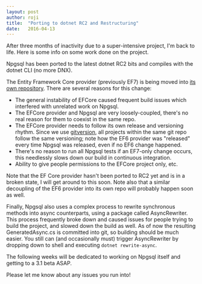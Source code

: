 ```yaml
---
layout: post
author: roji
title:  "Porting to dotnet RC2 and Restructuring"
date:   2016-04-13
---
```

After three months of inactivity due to a super-intensive project, I'm back to life.
Here is some info on some work done on the project.

Npgsql has been ported to the latest dotnet RC2 bits and compiles with the dotnet CLI
(no more DNX). 

The Entity Framework Core provider (previously EF7) is being moved into
[its own repository](https://github.com/npgsql/Npgsql.EntityFrameworkCore.PostgreSQL).
There are several reasons for this change:
* The general instability of EFCore caused frequent build issues which interfered with
  unrelated work on Npgsql.
* The EFCore provider and Npgsql are very loosely-coupled, there's no real reason for
  them to coexist in the same repo.
* The EFCore provider needs to follow its own release and versioning rhythm. Since we
  use [gitversion](https://github.com/GitTools/GitVersion), all projects within the
  same git repo follow the same versioning; note how the EF6 provider was "released"
  every time Npgsql was released, even if no EF6 change happened.
* There's no reason to run all Npgsql tests if an EF7-only change occurs, this
  needlessly slows down our build in continuous integration.
* Ability to give people permissions to the EFCore project only, etc.

Note that the EF Core provider hasn't been ported to RC2 yet and is in a broken state,
I will get around to this soon.
Note also that a similar decoupling of the EF6 provider into its own repo will probably
happen soon as well.

Finally, Npgsql also uses a complex process to rewrite synchronous methods into async counterparts,
using a package called AsyncRewriter. This process frequently broke down and caused issues
for people trying to build the project, and slowed down the build as well. As of now the
resulting GeneratedAsync.cs is committed into git, so building should be much easier. You
still can (and occasionally must) trigger AsyncRewriter by dropping down to shell and
executing `dotnet rewrite-async`.

The following weeks will be dedicated to working on Npgsql itself and getting to a 3.1 beta ASAP.

Please let me know about any issues you run into!
